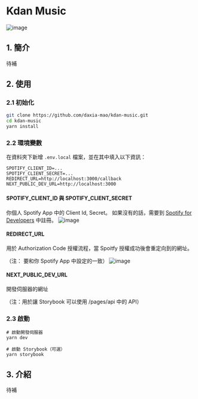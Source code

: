 # Kdan Music
![image](https://github.com/daxia-mao/kdan-music/assets/15911310/04237c73-259f-43cf-91ca-268df6eac26a)
## 1. 簡介
待補
## 2. 使用
### 2.1 初始化
```bash
git clone https://github.com/daxia-mao/kdan-music.git
cd kdan-music
yarn install
```
### 2.2 環境變數
在資料夾下新增 `.env.local` 檔案，並在其中填入以下資訊：
```env
SPOTIFY_CLIENT_ID=...
SPOTIFY_CLIENT_SECRET=...
REDIRECT_URL=http://localhost:3000/callback
NEXT_PUBLIC_DEV_URL=http://localhost:3000
```
#### SPOTIFY_CLIENT_ID 與 SPOTIFY_CLIENT_SECRET
你個人 Spotify App 中的 Client Id, Secret。 如果沒有的話，需要到 [Spotify for Developers](https://developer.spotify.com/dashboard) 中註冊。
![image](https://github.com/daxia-mao/kdan-music/assets/15911310/f398e8ad-e00d-4320-b73e-aa2af60324fc)

#### REDIRECT_URL
用於 Authorization Code 授權流程，當 Spoitfy 授權成功後會重定向到的網址。

（注： 要和你 Spotify App 中設定的一致）
![image](https://github.com/daxia-mao/kdan-music/assets/15911310/6564e879-2dbf-43c6-9559-441a23093baa)

#### NEXT_PUBLIC_DEV_URL
開發伺服器的網址

（注：用於讓 Storybook 可以使用 /pages/api 中的 API）

### 2.3 啟動
```shell
# 啟動開發伺服器
yarn dev

# 啟動 Storybook（可選）
yarn storybook
```
## 3. 介紹
待補
